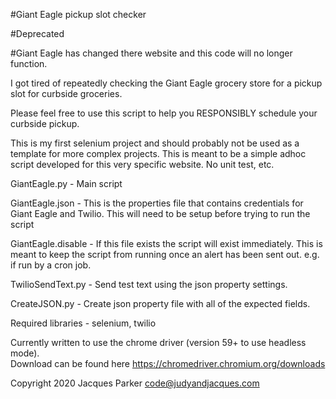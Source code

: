 #Giant Eagle pickup slot checker

#Deprecated

#Giant Eagle has changed there website and this code will no longer function.

I got tired of repeatedly checking the Giant Eagle grocery store for a pickup slot for curbside groceries.

Please feel free to use this script to help you RESPONSIBLY schedule your curbside pickup.

This is my first selenium project and should probably not be used as a template for more complex projects. 
This is meant to be a simple adhoc script developed for this very specific website.  No unit test, etc.

GiantEagle.py - Main script

GiantEagle.json - This is the properties file that contains credentials for Giant Eagle and Twilio.  This
will need to be setup before trying to run the script

GiantEagle.disable - If this file exists the script will exist immediately.  This is meant to keep the script
from running once an alert has been sent out.  e.g. if run by a cron job.

TwilioSendText.py - Send test text using the json property settings.

CreateJSON.py - Create json property file with all of the expected fields.

Required libraries - selenium, twilio

Currently written to use the chrome driver (version 59+ to use headless mode).  
Download can be found here https://chromedriver.chromium.org/downloads

Copyright 2020 Jacques Parker 
code@judyandjacques.com
